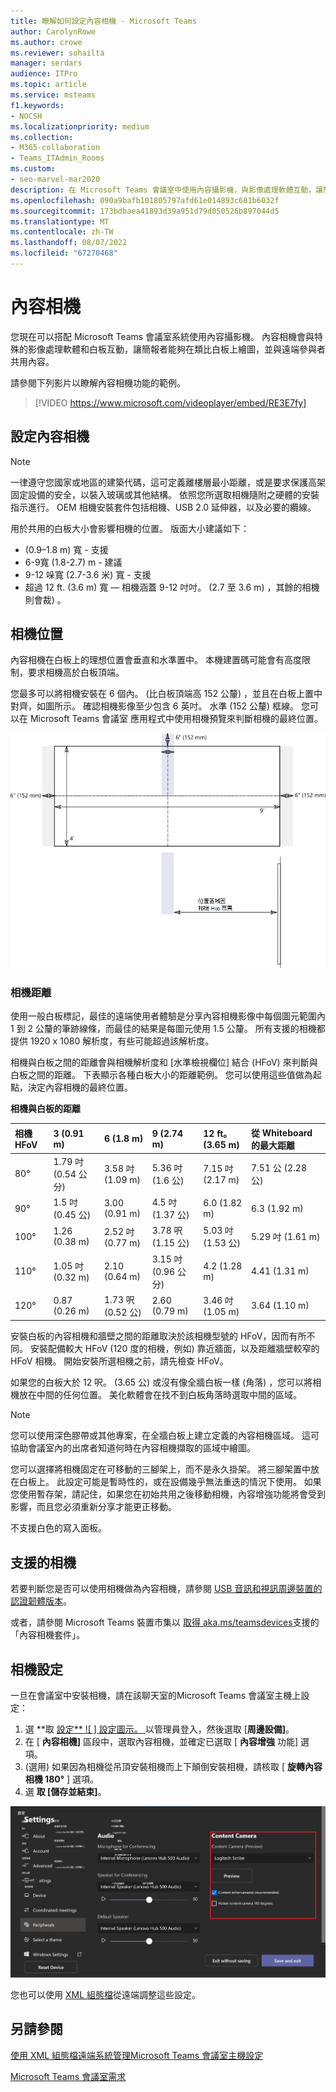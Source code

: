 ```yaml
---
title: 瞭解如何設定內容相機 - Microsoft Teams
author: CarolynRowe
ms.author: crowe
ms.reviewer: sohailta
manager: serdars
audience: ITPro
ms.topic: article
ms.service: msteams
f1.keywords:
- NOCSH
ms.localizationpriority: medium
ms.collection:
- M365-collaboration
- Teams_ITAdmin_Rooms
ms.custom:
- seo-marvel-mar2020
description: 在 Microsoft Teams 會議室中使用內容攝影機，與影像處理軟體互動，讓簡報者能夠在類比白板上繪圖。
ms.openlocfilehash: 090a9bafb101805797afd61e014893c681b6032f
ms.sourcegitcommit: 173bdbaea41893d39a951d79d050526b897044d5
ms.translationtype: MT
ms.contentlocale: zh-TW
ms.lasthandoff: 08/07/2022
ms.locfileid: "67270468"
---
```

# <a name="content-cameras"></a>內容相機

您現在可以搭配 Microsoft Teams 會議室系統使用內容攝影機。 內容相機會與特殊的影像處理軟體和白板互動，讓簡報者能夠在類比白板上繪圖，並與遠端參與者共用內容。

請參閱下列影片以瞭解內容相機功能的範例。

> [!VIDEO https://www.microsoft.com/videoplayer/embed/RE3E7fy]

## <a name="set-up-a-content-camera"></a>設定內容相機

> [!NOTE]
> 一律遵守您國家或地區的建築代碼，這可定義離樓層最小距離，或是要求保護高架固定設備的安全，以裝入玻璃或其他結構。 依照您所選取相機隨附之硬體的安裝指示進行。 OEM 相機安裝套件包括相機、USB 2.0 延伸器，以及必要的纜線。

用於共用的白板大小會影響相機的位置。 版面大小建議如下：

-  (0.9–1.8 m) 寬 - 支援
- 6-9寬 (1.8-2.7) m - 建議
- 9-12 哚寬 (2.7-3.6 米) 寬 - 支援
- 超過 12 ft. (3.6 m) 寬 — 相機涵蓋 9-12 吋吋。 (2.7 至 3.6 m) ，其餘的相機則會裁) 。

## <a name="camera-location"></a>相機位置

內容相機在白板上的理想位置會垂直和水準置中。 本機建置碼可能會有高度限制，要求相機高於白板頂端。

您最多可以將相機安裝在 6 個內。  (比白板頂端高 152 公釐) ，並且在白板上置中對齊，如圖所示。 確認相機影像至少包含 6 英吋。 水準 (152 公釐) 框線。 您可以在 Microsoft Teams 會議室 應用程式中使用相機預覽來判斷相機的最終位置。

![內容相機位置圖表。](../media/Magic-whiteboard.png)

### <a name="camera-distances"></a>相機距離

使用一般白板標記，最佳的遠端使用者體驗是分享內容相機影像中每個圖元範圍內 1 到 2 公釐的筆跡線條，而最佳的結果是每圖元使用 1.5 公釐。 所有支援的相機都提供 1920 x 1080 解析度，有些可能超過該解析度。

相機與白板之間的距離會與相機解析度和 [水準檢視欄位] 結合 (HFoV) 來判斷與白板之間的距離。 下表顯示各種白板大小的距離範例。 您可以使用這些值做為起點，決定內容相機的最終位置。

**相機與白板的距離**

| 相機 HFoV |3 (0.91 m)      | 6 (1.8 m)     | 9 (2.74 m)         |12 ft。 (3.65 m)          | 從 Whiteboard 的最大距離  |
|:---         |:---               |:---                |:---                 |:---             | :--- |
| 80°         | 1.79 吋 (0.54 公分)  | 3.58 吋 (1.09 m)   | 5.36 吋 (1.6 公)     |7.15 吋 (2.17 m)  |7.51 公 (2.28 公)  |
| 90°         | 1.5 吋 (0.45 公)  | 3.00 (0.91 m)    | 4.5 吋 (1.37 公)     |6.0 (1.82 m)     |6.3 (1.92 m)  |
| 100°        | 1.26 (0.38 m) | 2.52 吋 (0.77 m)    | 3.78 呎 (1.15 公)    |5.03 吋 (1.53 公)    |5.29 吋 (1.61 m)  |
| 110°        | 1.05 吋 (0.32 m) | 2.10 (0.64 m)    | 3.15 吋 (0.96 公分)    |4.2 (1.28 m)     |4.41 (1.31 m)  |
| 120°        | 0.87 (0.26 m) | 1.73 呎 (0.52 公)    | 2.60 (0.79 m)    |3.46 吋 (1.05 m)    |3.64 (1.10 m)  |
             

安裝白板的內容相機和牆壁之間的距離取決於該相機型號的 HFoV，因而有所不同。 安裝配備較大 HFoV (120 度的相機，例如) 靠近牆面，以及距離牆壁較窄的 HFoV 相機。 開始安裝所選相機之前，請先檢查 HFoV。

如果您的白板大於 12 呎。 (3.65 公) 或沒有像全牆白板一樣 (角落) ，您可以將相機放在中間的任何位置。 美化軟體會在找不到白板角落時選取中間的區域。

> [!NOTE]
> 您可以使用深色膠帶或其他專案，在全牆白板上建立定義的內容相機區域。 這可協助會議室內的出席者知道何時在內容相機擷取的區域中繪圖。
>
> 您可以選擇將相機固定在可移動的三腳架上，而不是永久掛架。 將三腳架置中放在白板上。 此設定可能是暫時性的，或在設備幾乎無法重迭的情況下使用。 如果您使用暫存架，請記住，如果您在初始共用之後移動相機，內容增強功能將會受到影響，而且您必須重新分享才能更正移動。
>
> 不支援白色的寫入面板。

## <a name="supported-cameras"></a>支援的相機

若要判斷您是否可以使用相機做為內容相機，請參閱 [USB 音訊和視訊周邊裝置的認證韌體版本](requirements.md#certified-firmware-versions-for-usb-audio-and-video-peripherals)。

或者，請參閱 Microsoft Teams 裝置市集以 [取得 aka.ms/teamsdevices](https://aka.ms/teamsdevices)支援的「內容相機套件」。

## <a name="camera-settings"></a>相機設定

一旦在會議室中安裝相機，請在該聊天室的Microsoft Teams 會議室主機上設定：

1. 選 **取 [設定** ![ ] 設定圖示。 ](../media/70f1b43f-16d6-4172-9139-71d845c4ed5c.png) 以管理員登入，然後選取 [**周邊設備]**。
2. 在 [ **內容相機]** 區段中，選取內容相機，並確定已選取 [ **內容增強** 功能] 選項。
3.  (選用) 如果因為相機從吊頂安裝相機而上下顛倒安裝相機，請核取 [ **旋轉內容相機 180°** ] 選項。
4. 選 **取 [儲存並結束]**。

![內容相機設定。](../media/content-camera1.png)

您也可以使用 [XML 組態檔](xml-config-file.md)從遠端調整這些設定。

## <a name="see-also"></a>另請參閱

[使用 XML 組態檔遠端系統管理Microsoft Teams 會議室主機設定](xml-config-file.md)

[Microsoft Teams 會議室需求](requirements.md)


